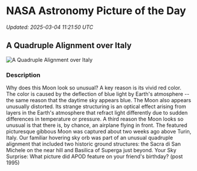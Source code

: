 # NASA Astronomy Picture of the Day

_Updated: 2025-03-04 11:21:50 UTC_

## A Quadruple Alignment over Italy

![A Quadruple Alignment over Italy](https://apod.nasa.gov/apod/image/2503/QuadMoon_Minato_960.jpg)

### Description

Why does this Moon look so unusual?  A key reason is its vivid red color. The color is caused by the deflection of blue light by Earth's atmosphere -- the same reason that the daytime sky appears blue.  The Moon also appears unusually distorted.  Its strange structuring is an optical effect arising from layers in the Earth's atmosphere that refract light differently due to sudden differences in temperature or pressure.  A third reason the Moon looks so unusual is that there is, by chance, an airplane flying in front. The featured picturesque gibbous Moon was captured about two weeks ago above Turin, Italy. Our familiar hovering sky orb was part of an unusual quadruple alignment that included two historic ground structures: the Sacra di San Michele on the near hill and Basilica of Superga just beyond.   Your Sky Surprise: What picture did APOD feature on your friend's birthday? (post 1995)
